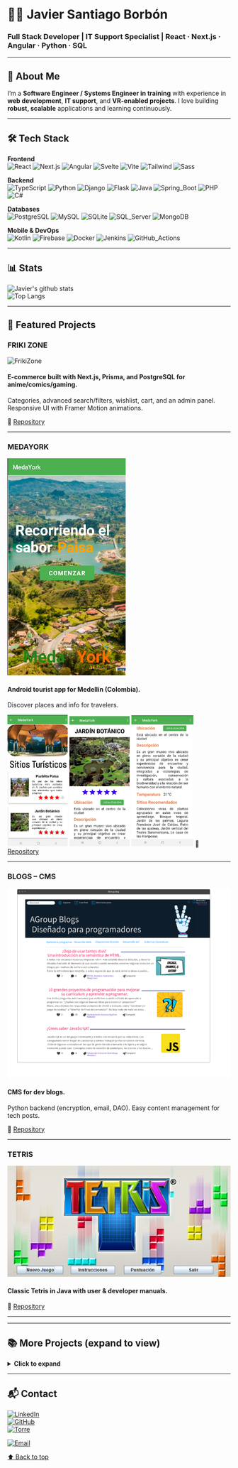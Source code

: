 # 👨‍💻 Javier Santiago Borbón  
### Full Stack Developer | IT Support Specialist | React · Next.js · Angular · Python · SQL

---

## 🌟 About Me
I’m a **Software Engineer / Systems Engineer in training** with experience in **web development**, **IT support**, and **VR-enabled projects**. I love building **robust, scalable** applications and learning continuously.

---

## 🛠️ Tech Stack

**Frontend**  
![React](https://img.shields.io/badge/React-20232A?style=for-the-badge&logo=react&logoColor=61DAFB)
![Next.js](https://img.shields.io/badge/Next.js-000?style=for-the-badge&logo=nextdotjs&logoColor=white)
![Angular](https://img.shields.io/badge/Angular-DD0031?style=for-the-badge&logo=angular&logoColor=white)
![Svelte](https://img.shields.io/badge/Svelte-FF3E00?style=for-the-badge&logo=svelte&logoColor=white)
![Vite](https://img.shields.io/badge/Vite-646CFF?style=for-the-badge&logo=vite&logoColor=white)
![Tailwind](https://img.shields.io/badge/Tailwind-38B2AC?style=for-the-badge&logo=tailwind-css&logoColor=white)
![Sass](https://img.shields.io/badge/Sass-CC6699?style=for-the-badge&logo=sass&logoColor=white)

**Backend**  
![TypeScript](https://img.shields.io/badge/TypeScript-3178C6?style=for-the-badge&logo=typescript&logoColor=white)
![Python](https://img.shields.io/badge/Python-3776AB?style=for-the-badge&logo=python&logoColor=white)
![Django](https://img.shields.io/badge/Django-092E20?style=for-the-badge&logo=django&logoColor=white)
![Flask](https://img.shields.io/badge/Flask-000?style=for-the-badge&logo=flask&logoColor=white)
![Java](https://img.shields.io/badge/Java-ED8B00?style=for-the-badge&logo=openjdk&logoColor=white)
![Spring_Boot](https://img.shields.io/badge/Spring_Boot-6DB33F?style=for-the-badge&logo=springboot&logoColor=white)
![PHP](https://img.shields.io/badge/PHP-777BB4?style=for-the-badge&logo=php&logoColor=white)
![C#](https://img.shields.io/badge/C%23-239120?style=for-the-badge&logo=c-sharp&logoColor=white)

**Databases**  
![PostgreSQL](https://img.shields.io/badge/PostgreSQL-316192?style=for-the-badge&logo=postgresql&logoColor=white)
![MySQL](https://img.shields.io/badge/MySQL-4479A1?style=for-the-badge&logo=mysql&logoColor=white)
![SQLite](https://img.shields.io/badge/SQLite-003B57?style=for-the-badge&logo=sqlite&logoColor=white)
![SQL_Server](https://img.shields.io/badge/SQL_Server-CC2927?style=for-the-badge&logo=microsoftsqlserver&logoColor=white)
![MongoDB](https://img.shields.io/badge/MongoDB-4EA94B?style=for-the-badge&logo=mongodb&logoColor=white)

**Mobile & DevOps**  
![Kotlin](https://img.shields.io/badge/Kotlin-0095D5?style=for-the-badge&logo=kotlin&logoColor=white)
![Firebase](https://img.shields.io/badge/Firebase-FFCA28?style=for-the-badge&logo=firebase&logoColor=black)
![Docker](https://img.shields.io/badge/Docker-2496ED?style=for-the-badge&logo=docker&logoColor=white)
![Jenkins](https://img.shields.io/badge/Jenkins-D24939?style=for-the-badge&logo=jenkins&logoColor=white)
![GitHub_Actions](https://img.shields.io/badge/GitHub_Actions-2088FF?style=for-the-badge&logo=githubactions&logoColor=white)

---

## 📊 Stats

![Javier's github stats](https://github-readme-stats.vercel.app/api?username=jsborbon&show_icons=true&theme=tokyonight&count_private=true)  
![Top Langs](https://github-readme-stats.vercel.app/api/top-langs/?username=Jsborbon&langs_count=10&layout=compact&theme=tokyonight&count_private=true)

---

## 🚀 Featured Projects

### **FRIKI ZONE**
<img src="images/FrikiZone.png" title="FrikiZone" alt="FrikiZone">
<h4>E-commerce built with Next.js, Prisma, and PostgreSQL for anime/comics/gaming.</h4>
<p>Categories, advanced search/filters, wishlist, cart, and an admin panel. Responsive UI with Framer Motion animations.</p>
🔗 <a href="https://github.com/jsborbon/friki-shop">Repository</a>
<hr>

### **MEDAYORK**
<img src="images/Medayork.png" title="Medayork" alt="Medayork">
<h4>Android tourist app for Medellín (Colombia).</h4>
<p>Discover places and info for travelers.</p>
<img src="images/Medayork2.png" width="27%" alt="Medayork screen 2">
<img src="images/Medayork3.png" width="27%" alt="Medayork screen 3">
<img src="images/Medayork4.png" width="27.8%" alt="Medayork screen 4">
🔗 <a href="https://github.com/MedaYork/MedaYork">Repository</a>
<hr>

### **BLOGS – CMS**
<img src="images/Blog.png" title="Blog" alt="Blog">
<h4>CMS for dev blogs.</h4>
<p>Python backend (encryption, email, DAO). Easy content management for tech posts.</p>
🔗 <a href="https://github.com/VelasquezDaniel/Grupo-A---Gestion-blogs-">Repository</a>
<hr>

### **TETRIS**
<img src="images/Tetris.png" title="Tetris" alt="Tetris">
<h4>Classic Tetris in Java with user & developer manuals.</h4>
🔗 <a href="https://github.com/jsborbon/Tetris">Repository</a>
<hr>

---

## 📚 More Projects (expand to view)
<details>
<summary><strong>Click to expand</strong></summary>

### **SLIDESHOW**
<img src="images/Slideshow.png" title="Slideshow" alt="Slideshow">
<h4>Image viewer fed by Wikipedia API.</h4>
<p>Controls for next/prev and pause auto-play.</p>
🔗 <a href="https://github.com/jsborbon/Visor-Imagenes">Repository</a>
<hr>

### **RITUALS**
<img src="images/Rituals.png" title="Rituals" alt="Rituals Website Copy">
<h4>Rituals.com website clone using HTML & CSS.</h4>
🔗 <a href="https://github.com/jsborbon/Rituals">Repository</a>
<hr>

### **CAMP COST CALCULATOR**
<img src="images/CostCalculator.png" title="CostCalculator" alt="Camp cost calculator">
<h4>Calculator for total stay cost by season, days, items, and quantities.</h4>
🔗 <a href="https://github.com/jsborbon/Camping-Presupuesto">Repository</a>
<hr>

### **TIC TAC TOE**
<img src="images/Tic tac toe.png" title="Tic tac toe" alt="Tic tac toe">
<h4>Tic Tac Toe in Java.</h4>
🔗 <a href="https://github.com/jsborbon/Triqui">Repository</a>
<hr>

### **ROBOTIC ARM**
<img src="images/Robotic Arm.png" title="Robotic Arm" alt="Robotic Arm">
<h4>3D robotic arm with controllable joints; shows axes coordinates.</h4>
🔗 <a href="https://github.com/jsborbon/Simulacion-Brazo-Robotico">Repository</a>
<hr>

### **CALCULATOR WITH NUMBER BASE CONVERSION**
<img src="images/CalculatorNumberBase.png" title="Calculator Number Base" alt="Calculator Number Base">
<h4>Operate with numbers from different bases.</h4>
🔗 <a href="https://github.com/jsborbon/Calculadora-diferentes-bases">Repository</a>
<hr>

### **CALCULATOR**
<img src="images/Calculator.png" title="Calculator" alt="Calculator">
<h4>Basic Java calculator.</h4>
🔗 <a href="https://github.com/jsborbon/Calculadora">Repository</a>
<hr>

</details>

---

## 📬 Contact
[![LinkedIn](https://img.shields.io/badge/LinkedIn-0077B5?style=for-the-badge&logo=linkedin&logoColor=white)](https://www.linkedin.com/in/jsborbon/)  
[![GitHub](https://img.shields.io/badge/GitHub-100000?style=for-the-badge&logo=github&logoColor=white)](https://github.com/jsborbon)  
[![Torre](https://img.shields.io/badge/Torre-0A0A0A?style=for-the-badge&logo=data:image/png;base64,iVBORw0KGgoAAAANSUhEUgAAACAAAAAgCAYAAABzenr0AAABH0lEQVR4Ae2VQQ6DMBAFJxL4Q6GgQ6EgQ6EgQ2EISQyBHoQZg8yxKuFy17PyFbY9V8mX0+vKmVvCQQAogC0nFOp3EUfUd3rhmAq1UwCPDwRNGawC9wwkRUsdtGO1IOoAHNFU1VYAG1A4zO3QgsQAm4F6KzEKfIpVzCXEg4E7EAkwSuQBPBbkBZwYgqZVygp7EeTkxK0VzrbRL6UoDkA2vO3k5zkQ+xkKk26vNH+tgCD7w58pJdEyzM3sBIq2coRJ6BjVV1C0vYAJzkMwKCDPpOAIIFP9GIwB++JcCMVjqtOjN5AAAAAElFTkSuQmCC)](https://torre.co/jsborbon)

[![Email](https://img.shields.io/badge/Email-D14836?style=for-the-badge&logo=gmail&logoColor=white)](mailto:santiagoborbon@outlook.com)  


[⬆ Back to top](#-javier-santiago-borbón)
